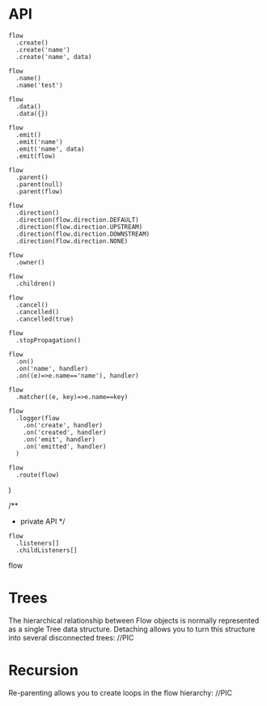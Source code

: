 

# API
```
flow
  .create()
  .create('name')
  .create('name', data)

flow
  .name()
  .name('test')

flow
  .data()
  .data({})

flow
  .emit()
  .emit('name')
  .emit('name', data)
  .emit(flow)

flow
  .parent()
  .parent(null)
  .parent(flow)

flow
  .direction()
  .direction(flow.direction.DEFAULT)
  .direction(flow.direction.UPSTREAM)
  .direction(flow.direction.DOWNSTREAM)
  .direction(flow.direction.NONE)

flow
  .owner()

flow
  .children()

flow
  .cancel()
  .cancelled()
  .cancelled(true)

flow
  .stopPropagation()

flow
  .on()
  .on('name', handler)
  .on((e)=>e.name=='name'), handler)

flow
  .matcher((e, key)=>e.name==key)

flow
  .logger(flow
    .on('create', handler)
    .on('created', handler)
    .on('emit', handler)
    .on('emitted', handler)
  )

flow
  .route(flow)
```

  )

/**
 *  private API
 */
```
flow
  .listeners[]
  .childListeners[]
 ```
flow




# Trees
The hierarchical relationship between Flow objects is normally represented as a single Tree data structure.
Detaching allows you to turn this structure into several disconnected trees:
//PIC

# Recursion 
Re-parenting allows you to create loops in the flow hierarchy:
//PIC


